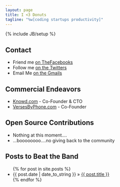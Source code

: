 ```yaml
---
layout: page
title: I <3 Donuts
tagline: "%w[coding startups productivity]"
---
```

{% include JB/setup %}

## Contact ##

+ Friend me [on TheFacebooks](https://www.facebook.com/tastethesteel "I gotta delete this thing")
+ Follow me [on the Twitters](http://twitter.com/priceted "I tweet less than I blog")
+ Email Me [on the Gmails](mailto:ted.price-github@gmail.com "Gmails")


## Commercial Endeavors ##

+ [Knowd.com](http://knowd.com) - Co-Founder & CTO
+ [VersesByPhone.com](http://versesbyphone.com) - Co-Founder

## Open Source Contributions ##

+ Nothing at this moment....
+ ...boooooooo....no giving back to the community

## Posts to Beat the Band ##

<ul class="posts">
  {% for post in site.posts %}
    <li><span>{{ post.date | date_to_string }}</span> &raquo; <a href="{{ BASE_PATH }}{{ post.url }}">{{ post.title }}</a></li>
  {% endfor %}
</ul>
